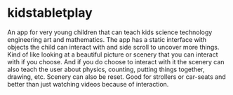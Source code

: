 # kidstabletplay
An app for very young children that can teach kids science technology engineering art and mathematics. The app has a static interface with objects the child can interact with and side scroll to uncover more things.  Kind of like looking at a beautiful picture or scenery that you can interact with if you choose. And if you do choose to interact with it the scenery can also teach the user about physics, counting, putting things together, drawing, etc.  Scenery can also be reset. Good for strollers or car-seats and better than just  watching videos because of interaction. 
